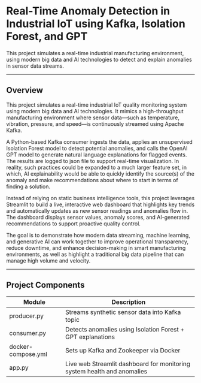# Real-Time Anomaly Detection in Industrial IoT using Kafka, Isolation Forest, and GPT
This project simulates a real-time industrial manufacturing environment, using modern big data and AI technologies to detect and explain anomalies in sensor data streams.

---

## Overview
This project simulates a real-time industrial IoT quality monitoring system using modern big data and AI technologies. It mimics a high-throughput manufacturing environment where sensor data—such as temperature, vibration, pressure, and speed—is continuously streamed using Apache Kafka.

A Python-based Kafka consumer ingests the data, applies an unsupervised Isolation Forest model to detect potential anomalies, and calls the OpenAI GPT model to generate natural language explanations for flagged events. The results are logged to json file to support real-time visualization. In reality, such practices could be expanded to a much larger feature set, in which, AI explainability would be able to quickly identify the source(s) of the anomaly and make recommendations about where to start in terms of finding a solution.

Instead of relying on static business intelligence tools, this project leverages Streamlit to build a live, interactive web dashboard that highlights key trends and automatically updates as new sensor readings and anomalies flow in. The dashboard displays sensor values, anomaly scores, and AI-generated recommendations to support proactive quality control.

The goal is to demonstrate how modern data streaming, machine learning, and generative AI can work together to improve operational transparency, reduce downtime, and enhance decision-making in smart manufacturing environments, as well as highlight a traditional big data pipeline that can manage high volume and velocity.

---

## Project Components
| Module             | Description                                        |
|--------------------|----------------------------------------------------|
| producer.py        | Streams synthetic sensor data into Kafka topic     |
| consumer.py        | Detects anomalies using Isolation Forest + GPT explanations |
| docker-compose.yml | Sets up Kafka and Zookeeper via Docker             |
| app.py   | Live web Streamlit dashboard for monitoring system health and anomalies |
